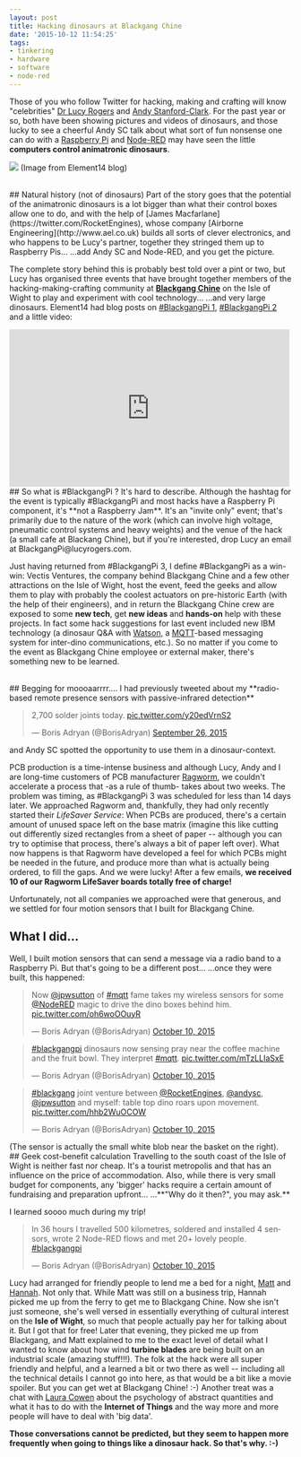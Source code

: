```yaml
---
layout: post
title: Hacking dinosaurs at Blackgang Chine
date: '2015-10-12 11:54:25'
tags:
- tinkering
- hardware
- software
- node-red
---
```


Those of you who follow Twitter for hacking, making and crafting will know "celebrities" [Dr Lucy Rogers](https://twitter.com/drlucyrogers) and [Andy Stanford-Clark](https://twitter.com/andysc). For the past year or so, both have been showing pictures and videos of dinosaurs, and those lucky to see a cheerful Andy SC talk about what sort of fun nonsense one can do with a [Raspberry Pi](https://www.raspberrypi.org) and [Node-RED](http://nodered.org) may have seen the little **computers control animatronic dinosaurs**.

![](http://www.element14.com/community/servlet/JiveServlet/showImage/38-17488-207603/IMG_4194.jpg)
(Image from Element14 blog)


<br>
## Natural history (not of dinosaurs)
Part of the story goes that the potential of the animatronic dinosaurs is a lot bigger than what their control boxes allow one to do, and with the help of [James Macfarlane](https://twitter.com/RocketEngines), whose company [Airborne Engineering](http://www.ael.co.uk) builds all sorts of clever electronics, and who happens to be Lucy's partner, together they stringed them up to Raspberry Pis... ...add Andy SC and Node-RED, and you get the picture.

The complete story behind this is probably best told over a pint or two, but Lucy has organised three events that have brought together members of the hacking-making-crafting community at [**Blackgang Chine**](http://www.blackgangchine.com) on the Isle of Wight to play and experiment with cool technology... ...and very large dinosaurs. Element14 had blog posts on [#BlackgangPi 1](http://www.element14.com/community/people/drlucyrogers/blog/2015/04/27/blackgangpi-1), [#BlackgangPi 2](http://www.element14.com/community/people/drlucyrogers/blog/2015/04/27/blackgangpi-2) and a little video:

<iframe src="https://player.vimeo.com/video/109237787" width="500" height="281" frameborder="0" webkitallowfullscreen mozallowfullscreen allowfullscreen></iframe>
<br>
## So what is #BlackgangPi ?
It's hard to describe. Although the hashtag for the event is typically #BlackgangPi and most hacks have a Raspberry Pi component, it's **not a Raspberry Jam**. It's an "invite only" event; that's primarily due to the nature of the work (which can involve high voltage, pneumatic control systems and heavy weights) and the venue of the hack (a small cafe at Blackang Chine), but if you're interested, drop Lucy an email at BlackgangPi@lucyrogers.com.

Just having returned from #BlackgangPi 3, I define #BlackgangPi as a win-win: Vectis Ventures, the company behind Blackgang Chine and a few other attractions on the Isle of Wight, host the event, feed the geeks and allow them to play with probably the coolest actuators on pre-historic Earth (with the help of their engineers), and in return the Blackgang Chine crew are exposed to some **new tech**, get **new ideas** and **hands-on** help with these projects. In fact some hack suggestions for last event included new IBM technology (a dinosaur Q&A with [Watson](http://www.ibm.com/madewithibm/uk/en/watson/), a [MQTT](http://mqtt.org)-based messaging system for inter-dino communications, etc.). So no matter if you come to the event as Blackgang Chine employee or external maker, there's something new to be learned.

<br>
## Begging for moooaarrrr....
I had previously tweeted about my **radio-based remote presence sensors with passive-infrared detection**
<blockquote class="twitter-tweet" data-partner="tweetdeck"><p lang="en" dir="ltr">2,700 solder joints today. <a href="http://t.co/y20edVrnS2">pic.twitter.com/y20edVrnS2</a></p>&mdash; Boris Adryan (@BorisAdryan) <a href="https://twitter.com/BorisAdryan/status/647846114675269632">September 26, 2015</a></blockquote>
<script async src="//platform.twitter.com/widgets.js" charset="utf-8"></script>
and Andy SC spotted the opportunity to use them in a dinosaur-context.

PCB production is a time-intense business and although Lucy, Andy and I are long-time customers of PCB manufacturer [Ragworm](http://www.ragworm.eu), we couldn't accelerate a process that -as a rule of thumb- takes about two weeks. The problem was timing, as #BlackgangPi 3 was scheduled for less than 14 days later. We approached Ragworm and, thankfully, they had only recently started their *LifeSaver Service*: When PCBs are produced, there's a certain amount of unused space left on the base matrix (imagine this like cutting out differently sized rectangles from a sheet of paper -- although you can try to optimise that process, there's always a bit of paper left over). What now happens is that Ragworm have developed a feel for which PCBs might be needed in the future, and produce more than what is actually being ordered, to fill the gaps. And we were lucky! After a few emails, **we received 10 of our Ragworm LifeSaver boards totally free of charge!**

Unfortunately, not all companies we approached were that generous, and we settled for four motion sensors that I built for Blackgang Chine.
<br>
## What I did...
Well, I built motion sensors that can send a message via a radio band to a Raspberry Pi. But that's going to be a different post... ...once they were built, this happened:
<blockquote class="twitter-tweet" data-partner="tweetdeck"><p lang="en" dir="ltr">Now <a href="https://twitter.com/jpwsutton">@jpwsutton</a> of <a href="https://twitter.com/hashtag/mqtt?src=hash">#mqtt</a> fame takes my wireless sensors for some <a href="https://twitter.com/NodeRED">@NodeRED</a> magic to drive the dino boxes behind him. <a href="http://t.co/oh6woOOuyR">pic.twitter.com/oh6woOOuyR</a></p>&mdash; Boris Adryan (@BorisAdryan) <a href="https://twitter.com/BorisAdryan/status/652845081611890689">October 10, 2015</a></blockquote>
<script async src="//platform.twitter.com/widgets.js" charset="utf-8"></script>
<blockquote class="twitter-tweet" data-partner="tweetdeck"><p lang="en" dir="ltr"><a href="https://twitter.com/hashtag/blackgangpi?src=hash">#blackgangpi</a> dinosaurs now sensing pray near the coffee machine and the fruit bowl. They interpret <a href="https://twitter.com/hashtag/mqtt?src=hash">#mqtt</a>. <a href="http://t.co/mTzLLIaSxE">pic.twitter.com/mTzLLIaSxE</a></p>&mdash; Boris Adryan (@BorisAdryan) <a href="https://twitter.com/BorisAdryan/status/652857771214413825">October 10, 2015</a></blockquote>
<script async src="//platform.twitter.com/widgets.js" charset="utf-8"></script>
 <blockquote class="twitter-tweet" data-partner="tweetdeck"><p lang="en" dir="ltr"><a href="https://twitter.com/hashtag/blackgang?src=hash">#blackgang</a> joint venture between <a href="https://twitter.com/RocketEngines">@RocketEngines</a>, <a href="https://twitter.com/andysc">@andysc</a>, <a href="https://twitter.com/jpwsutton">@jpwsutton</a> and myself: table top dino roars upon movement. <a href="http://t.co/hhb2WuOCOW">pic.twitter.com/hhb2WuOCOW</a></p>&mdash; Boris Adryan (@BorisAdryan) <a href="https://twitter.com/BorisAdryan/status/652873209033957376">October 10, 2015</a></blockquote>
<script async src="//platform.twitter.com/widgets.js" charset="utf-8"></script>
(The sensor is actually the small white blob near the basket on the right).
<br>
## Geek cost-benefit calculation
Travelling to the south coast of the Isle of Wight is neither fast nor cheap. It's a tourist metropolis and that has an influence on the price of accommodation. Also, while there is very small budget for components, any 'bigger' hacks require a certain amount of fundraising and preparation upfront... ...**"Why do it then?", you may ask.**

I learned soooo much during my trip!
<blockquote class="twitter-tweet" data-partner="tweetdeck"><p lang="en" dir="ltr">In 36 hours I travelled 500 kilometres, soldered and installed 4 sensors, wrote 2 Node-RED flows and met 20+ lovely people. <a href="https://twitter.com/hashtag/blackgangpi?src=hash">#blackgangpi</a></p>&mdash; Boris Adryan (@BorisAdryan) <a href="https://twitter.com/BorisAdryan/status/652930542606880768">October 10, 2015</a></blockquote>

Lucy had arranged for friendly people to lend me a bed for a night, [Matt](https://twitter.com/mattdawhit) and [Hannah](https://twitter.com/SudniHeritage). Not only that. While Matt was still on a business trip, Hannah picked me up from the ferry to get me to Blackgang Chine. Now she isn't just someone, she's well versed in essentially everything of cultural interest on the **Isle of Wight**, so much that people actually pay her for talking about it. But I got that for free! Later that evening, they picked me up from Blackgang, and Matt explained to me to the exact level of detail what I wanted to know about how wind **turbine blades** are being built on an industrial scale (amazing stuff!!!). The folk at the hack were all super friendly and helpful, and a learned a bit or two there as well -- including all the technical details I cannot go into here, as that would be a bit like a movie spoiler. But you can get wet at Blackgang Chine! :-) Another treat was a chat with [Laura Cowen](https://twitter.com/lauracowen) about the psychology of abstract quantities and what it has to do with the **Internet of Things** and the way more and more people will have to deal with 'big data'.

**Those conversations cannot be predicted, but they seem to happen more frequently when going to things like a dinosaur hack. So that's why. :-)**
